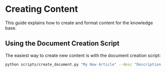 # Creating Content

This guide explains how to create and format content for the knowledge base.

## Using the Document Creation Script

The easiest way to create new content is with the document creation script:

```bash
python scripts/create_document.py "My New Article" --desc "Description of my article" --category "user-guide"
```
